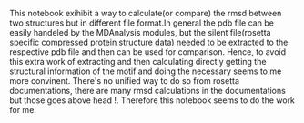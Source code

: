 This notebook exihibit a way to calculate(or compare) the rmsd between two structures but in different file format.In general the pdb file can be easily handeled by the MDAnalysis modules, but the silent file(rosetta specific compressed protein structure data) needed to be extracted to the respective pdb file and then can be used for comparison.
Hence, to avoid this extra work of extracting and then calculating directly getting the structural information of the motif and doing the necessary seems to me more convinent. 
There's no unified way to do so from rosetta documentations, there are many rmsd calculations in the documentations but those goes above head !. Therefore this notebook seems to do the work for me.
